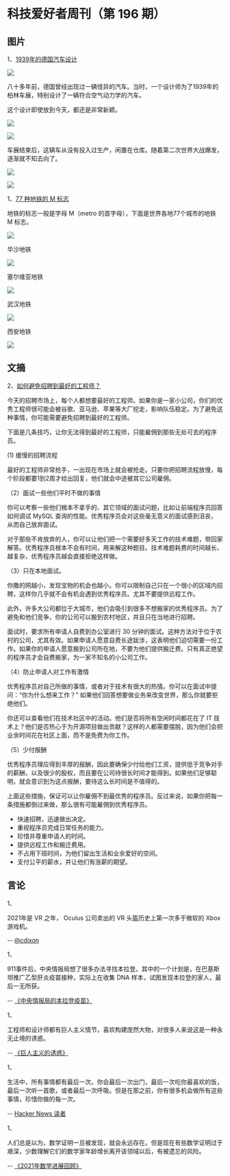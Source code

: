 # 科技爱好者周刊（第 196 期）

## 图片

1、[1939年的德国汽车设计](https://rarehistoricalphotos.com/schlorwagen-photographs-1939/)

![](https://cdn.beekka.com/blogimg/asset/202111/bg2021112405.jpg)

八十多年前，德国曾经出现过一辆怪异的汽车。当时，一个设计师为了1939年的柏林车展，特别设计了一辆符合空气动力学的汽车。

这个设计即使放到今天，都还是非常新颖。

![](https://cdn.beekka.com/blogimg/asset/202111/bg2021112406.jpg)

![](https://cdn.beekka.com/blogimg/asset/202111/bg2021112407.jpg)

车展结束后，这辆车从没有投入过生产，闲置在仓库。随着第二次世界大战爆发，逐渐就不知去向了。

![](https://cdn.beekka.com/blogimg/asset/202111/bg2021112408.jpg)

![](https://cdn.beekka.com/blogimg/asset/202111/bg2021112409.jpg)

1、[77 种地铁的 M 标志](https://www.bloomberg.com/news/articles/2015-06-08/how-77-metro-agencies-design-the-letter-m-for-their-transit-logo)

地铁的标志一般是字母 M（metro 的首字母），下面是世界各地77个城市的地铁 M 标志。

![](https://cdn.beekka.com/blogimg/asset/202111/bg2021112411.jpg)

华沙地铁

![](https://cdn.beekka.com/blogimg/asset/202111/bg2021112412.jpg)

塞尔维亚地铁

![](https://cdn.beekka.com/blogimg/asset/202111/bg2021112413.jpg)

武汉地铁

![](https://cdn.beekka.com/blogimg/asset/202111/bg2021112414.jpg)

西安地铁

![](https://cdn.beekka.com/blogimg/asset/202111/bg2021112415.jpg)

## 文摘

2、[如何避免招聘到最好的工程师？](https://www.getparthenon.com/blog/how-to-avoid-hiring-the-best-developers/)

今天的招聘市场上，每个人都想要最好的工程师。如果你是一家小公司，你们的优秀工程师很可能会被谷歌、亚马逊、苹果等大厂挖走，影响队伍稳定。为了避免这种事情，你可能需要避免招聘到最好的工程师。

下面是几条技巧，让你无法得到最好的工程师，只能雇佣到那些无处可去的程序员。

(1) 缓慢的招聘流程

最好的工程师非常抢手，一出现在市场上就会被抢走。只要你把招聘流程放慢，每个阶段都要1到2周才给出回复，他们就会中途被其它公司雇佣。

（2）面试一些他们平时不做的事情

你可以考察一些他们根本不拿手的、其它领域的面试问题，比如让前端程序员回答如何调试 MySQL 查询的性能。优秀程序员会对这些毫无意义的面试感到沮丧，从而自己放弃面试。

对于那些不肯放弃的人，你可以让他们把一个需要好多天工作的技术难题，带回家解答。优秀程序员根本不会有时间，用来解这种题目。技术难题耗费的时间越长、越复杂，优秀程序员越会直接拒绝这样做。

（3）只在本地面试。

你撒的网越小，发现宝物的机会也越小。你可以限制自己只在一个很小的区域内招聘，这样你几乎就不会有机会遇到优秀程序员。尤其不要提供远程工作。

此外，许多大公司都位于大城市，他们会吸引到很多不想搬家的优秀程序员。为了避免和他们竞争，你的公司可以搬到农村地区，并且只在当地进行招聘。

面试时，要求所有申请人自费到办公室进行 30 分钟的面试。这种方法对于位于农村的公司，尤其有效。如果申请人愿意自费长途跋涉，这表明他们迫切需要一份工作。如果你的申请人愿意搬到公司所在地，不要为他们提供搬迁费。只有真正绝望的程序员才会自费搬家，为一家不知名的小公司工作。

（4）防止申请人对工作有激情

优秀程序员对自己所做的事情，或者对于技术有很大的热情。你可以在面试中提问：“你为什么想来工作？” 如果他们回答想要做业务来改变世界，那么你就要拒绝他们。

你还可以查看他们在技术社区中的活动。他们是否将所有空闲时间都花在了 IT 技术上？他们是否热心于为开源项目做出贡献？这样的人都需要摆脱，因为他们会把业余时间花在社区上面，而不是免费为你工作。

（5）少付报酬

优秀程序员理应得到丰厚的报酬，因此要确保少付给他们工资，提供低于竞争对手的薪酬，以及很少的股权，而且要在公司待很长时间才能得到。如果他们足够聪明，就会意识到为这点报酬，要待这么长时间是不值得的。

上面这些措施，保证可以让你雇佣不到最优秀的程序员。反过来说，如果你把每一条措施都倒过来做，那么很有可能雇佣到优秀程序员。

- 快速招聘，迅速做出决定。
- 重视程序员完成日常任务的能力。
- 珍惜并尊重申请人的时间。
- 提供远程工作和搬迁费用。
- 不占用下班时间，为他们留出生活和业余爱好的空间。
- 支付公平的薪水，并让他们有涨薪的期望。

## 言论

1、

2021年是 VR 之年， Oculus 公司卖出的 VR 头盔历史上第一次多于微软的 Xbox 游戏机。

-- [@cdixon](https://twitter.com/cdixon/status/1471555718746558466)

1、

911事件后，中央情报局想了很多办法寻找本拉登。其中的一个计划是，在巴基斯坦推广乙型肝炎疫苗接种，实际上在收集 DNA 样本，试图发现本拉登的家人，最后一无所获。

-- [《中央情报局的本拉登疫苗》](https://www.thedailybeast.com/cias-osama-bin-laden-vaccine-ruse-haunts-public-health-efforts?ref=scroll)

1、

工程师和设计师都有巨人主义情节，喜欢构建庞然大物，对很多人来说这是一种永无止境的诱惑。

-- [《巨人主义的诱惑》](https://spectrum.ieee.org/jumbo-airplane)

1、

生活中，所有事情都有最后一次。你会最后一次出门，最后一次吃你最喜欢的饭，最后一次听一首歌，或者最后一次呼吸。但是在那之前，你有很多机会做所有这些事情，珍惜你做的每一次。

-- [Hacker News 读者](https://news.ycombinator.com/item?id=29682963)

1、

人们总是以为，数学证明一旦被发现，就会永远存在。但是现在有些数学证明过于艰深，少数理解它们的数学家年龄增长离开该领域以后，有被遗忘的风险。

-- [《2021年数学进展回顾》](https://www.quantamagazine.org/the-year-in-math-and-computer-science-20211223/)

